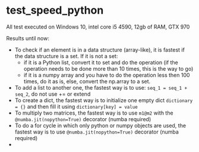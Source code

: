 # test_speed_python

All test executed on Windows 10, intel core i5 4590, 12gb of RAM, GTX 970

Results until now:

- To check if an element is in a data structure (array-like), it is fastest if the data structure is a set. If it is not a set:
    - if it is a Python list, convert it to set and do the operation (if the operation needs to be done more than 10 times, this is the way to go)
    - if it is a numpy array and you have to do the operation less then 100 times, do it as is, else, convert the np.array to a set.
- To add a list to another one, the fastest way is to use: ```seq_1 = seq_1 + seq_2```, do not use += or extend
- To create a dict, the fastest way is to initialize one empty dict ```dictionary = {}``` and then fill it using ```dictionary[key] = value```
- To multiply two matrices, the fastest way is to use ```m1@m2``` with the ```@numba.jit(nopython=True)``` decorator (numba required)
- To do a for cycle in which only python or numpy objects are used, the fastest way is to use ```@numba.jit(nopython=True)``` decorator (numba required)
- 